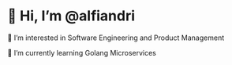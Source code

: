 # 👋 Hi, I’m @alfiandri
👀 I’m interested in Software Engineering and Product Management

🌱 I’m currently learning Golang Microservices

<!---

- 📫 How to reach me ...
alfiandri/alfiandri is a ✨ special ✨ repository because its `README.md` (this file) appears on your GitHub profile.
You can click the Preview link to take a look at your changes.
--->
